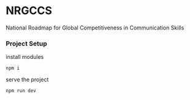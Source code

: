 # NRGCCS

National Roadmap for Global Competitiveness in Communication Skills

### Project Setup
install modules
```
npm i
```
serve the project 
```
npm run dev
```
